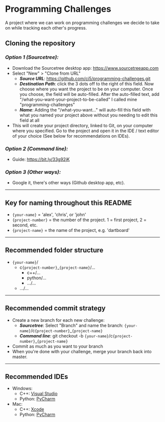 # Programming Challenges
A project where we can work on programming challenges we decide to take on while tracking each other's progress.
## **Cloning the repository**
### *Option 1 (Sourcetree):*
* Download the Sourcetree desktop app: https://www.sourcetreeapp.com
* Select "New" > "Clone from URL"
  * ***Source URL***: https://github.com/cj5/programming-challenges.git
  * ***Destination Path***: click the 3 dots off to the right of this field. Now choose where you want the project to be on your computer. Once you choose, the field will be auto-filled. After the auto-filled text, add "/what-you-want-your-project-to-be-called" I called mine "programming-challenges"
  * ***Name***: Adding the "/what-you-want..." will auto-fill this field with what you named your project above without you needing to edit this field at all
* This will create your project directory, linked to Git, on your computer where you specified. Go to the project and open it in the IDE / text editor of your choice (See below for recommendations on IDEs).
### *Option 2 (Command line):*
* Guide: https://bit.ly/33g92jK
### *Option 3 (Other ways):*
* Google it, there's other ways (Github desktop app, etc).
---
## **Key for naming throughout this README**
* `{your-name}` = 'alex', 'chris', or 'john'
* `{project-number}` = the number of the project. 1 = first project, 2 = second, etc.
* `{project-name}` = the name of the project, e.g. 'dartboard'
---
## **Recommended folder structure**
* `{your-name}`/
  * c`{project-number}`_`{project-name}`/...
    * c++/...
    * python/...
    * .../...
  * .../...
---
## **Recommended commit strategy**
* Create a new branch for each new challenge:
  * ***Sourcetree***: Select "Branch" and name the branch: `{your-name}`/c`{project-number}`_`{project-name}`
  * ***Command line***: git checkout -b `{your-name}`/c`{project-number}`_`{project-name}`
* Commit as much as you want to your branch
* When you're done with your challenge, merge your branch back into master.
---
## **Recommended IDEs**
* Windows:
  * C++: <a href="https://visualstudio.microsoft.com" taget="_blank">Visual Studio</a>
  * Python: <a href="https://www.jetbrains.com/pycharm" target="_blank">PyCharm</a>
* Mac:
  * C++: <a href="https://apps.apple.com/us/app/xcode/id497799835?mt=12" target="_blank">Xcode</a>
  * Python: <a href="https://www.jetbrains.com/pycharm" target="_blank">PyCharm</a>
